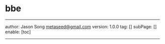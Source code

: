 # bbe
---
author: Jason Song <metaseed@gmail.com>
version: 1.0.0
tag: []
subPage: []
enable: [toc]

---

